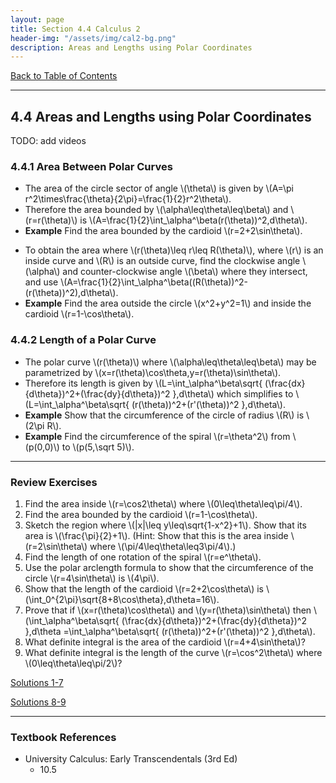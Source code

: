 ```yaml
---
layout: page
title: Section 4.4 Calculus 2
header-img: "/assets/img/cal2-bg.png"
description: Areas and Lengths using Polar Coordinates
---
```


[Back to Table of Contents](../..)

---

## 4.4 Areas and Lengths using Polar Coordinates

TODO: add videos

### 4.4.1 Area Between Polar Curves

<!-- <iframe width="560" height="315" src="https://www.youtube.com/embed/Gz0vRIShjRk" frameborder="0" allowfullscreen></iframe> <!-- TODO drop f(\theta) -->

- The area of the circle sector of angle \\(\theta\\) is given by
  \\(A=\pi r^2\times\frac{\theta}{2\pi}=\frac{1}{2}r^2\theta\\).
- Therefore the area bounded by \\(\alpha\leq\theta\leq\beta\\)
  and \\(r=r(\theta)\\) is
  \\(A=\frac{1}{2}\int_\alpha^\beta(r(\theta))^2\,d\theta\\).
- **Example**
  Find the area bounded by the cardioid \\(r=2+2\sin\theta\\).

<!-- <iframe width="560" height="315" src="https://www.youtube.com/embed/VvmPhO5nY00" frameborder="0" allowfullscreen></iframe> -->

- To obtain the area where \\(r(\theta)\leq r\leq R(\theta)\\),
  where \\(r\\) is an inside curve and \\(R\\) is an outside curve,
  find the clockwise angle \\(\alpha\\) and counter-clockwise angle
  \\(\beta\\) where they intersect, and use
  \\(A=\frac{1}{2}\int_\alpha^\beta((R(\theta))^2-(r(\theta))^2)\,d\theta\\).
- **Example**
  Find the area outside the circle \\(x^2+y^2=1\\) and inside the
  cardioid \\(r=1-\cos\theta\\).

### 4.4.2 Length of a Polar Curve

<!-- <iframe width="560" height="315" src="https://www.youtube.com/embed/TZAQB6AkB7w" frameborder="0" allowfullscreen></iframe> -->

- The polar curve \\(r(\theta)\\) where \\(\alpha\leq\theta\leq\beta\\)
  may be parametrized by \\(x=r(\theta)\cos\theta,y=r(\theta)\sin\theta\\).
- Therefore its length is given by
  \\(L=\int_\alpha^\beta\sqrt{
      (\frac{dx}{d\theta})^2+(\frac{dy}{d\theta})^2
  }\,d\theta\\)
  which simplifies to
  \\(L=\int_\alpha^\beta\sqrt{
      (r(\theta))^2+(r'(\theta))^2
  }\,d\theta\\).
- **Example**
  Show that the circumference of the circle of radius \\(R\\) is \\(2\pi R\\).
- **Example**
  Find the circumference of the spiral \\(r=\theta^2\\) from
  \\(p(0,0)\\) to \\(p(5,\sqrt 5)\\).

---

### Review Exercises

1.  Find the area inside \\(r=\cos2\theta\\) where \\(0\leq\theta\leq\pi/4\\).
1.  Find the area bounded by the cardioid \\(r=1-\cos\theta\\).
2.  Sketch the region where \\(\|x\|\leq y\leq\sqrt{1-x^2}+1\\).
    Show that its area is \\(\frac{\pi}{2}+1\\).
    (Hint: Show that this is the area inside \\(r=2\sin\theta\\)
    where \\(\pi/4\leq\theta\leq3\pi/4\\).)
1.  Find the length of one rotation of the spiral \\(r=e^\theta\\).
1.  Use the polar arclength formula to show that the circumference of the
    circle \\(r=4\sin\theta\\) is \\(4\pi\\).
1.  Show that the length of the cardioid \\(r=2+2\cos\theta\\) is
    \\(\int_0^{2\pi}\sqrt{8+8\cos\theta}\,d\theta=16\\).
1.  Prove that if \\(x=r(\theta)\cos\theta\\) and \\(y=r(\theta)\sin\theta\\)
    then
\\(\int_\alpha^\beta\sqrt{
    (\frac{dx}{d\theta})^2+(\frac{dy}{d\theta})^2
}\,d\theta
=\int_\alpha^\beta\sqrt{
    (r(\theta))^2+(r'(\theta))^2
}\,d\theta\\).
1.  What definite integral is the area of the cardioid \\(r=4+4\sin\theta\\)?
1.  What definite integral is the length of the curve \\(r=\cos^2\theta\\)
    where \\(0\leq\theta\leq\pi/2\\)?

[Solutions 1-7](/resources/calculus2/solutions/4.4a.pdf)

[Solutions 8-9](/resources/calculus2/solutions/4.4b.pdf)

---

### Textbook References

- University Calculus: Early Transcendentals (3rd Ed)
    - 10.5

